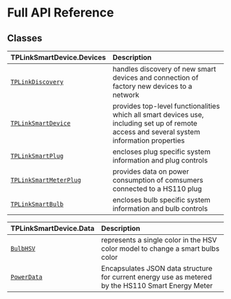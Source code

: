 # Full API Reference

## Classes

| TPLinkSmartDevice.Devices                 | Description                          |
| :---------------------------------------- | :----------------------------------- |
| [`TPLinkDiscovery`](discovery.md) | handles discovery of new smart devices and connection of factory new devices to a network  |
| [`TPLinkSmartDevice`](devices/device.md)  | provides top-level functionalities which all smart devices use, including set up of remote access and several system information properties|
| [`TPLinkSmartPlug`](devices/plug.md)      | encloses plug specific system information and plug controls |
| [`TPLinkSmartMeterPlug`](devices/smartmeter-plug.md) | provides data on power consumption of comsumers connected to a HS110 plug |
| [`TPLinkSmartBulb`](devices/bulb.md)      | encloses bulb specific system information and bulb controls |

| TPLinkSmartDevice.Data        | Description                          |
| :---------------------------- | :----------------------------------- |
| [`BulbHSV`](data/hsv.md)      | represents a single color in the HSV color model to change a smart bulbs color  |
| [`PowerData`](data/power.md)  | Encapsulates JSON data structure for current energy use as metered by the HS110 Smart Energy Meter |